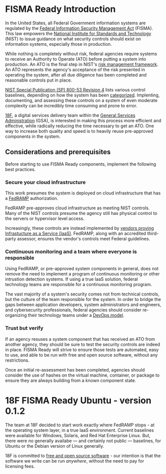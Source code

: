 # FISMA Ready Introduction

In the United States, all Federal Government information systems are regulated by the [Federal Information Security Management Act](http://en.wikipedia.org/wiki/Federal_Information_Security_Management_Act_of_2002) (FISMA). This law empowers the [National Institute for Standards and Technology](http://www.nist.gov/) (NIST) to issue guidance on what security controls should exist on information systems, especially those in production.

While nothing is completely without risk, federal agencies require systems to receive an Authority to Operate (ATO) before putting a system into production. An ATO is the final step in NIST's [risk management framework](http://csrc.nist.gov/groups/SMA/fisma/framework.html). An ATO represents the agency's acceptance of the risk presented in operating the system, after all due diligence has been completed and reasonable controls put in place.

[NIST Special Publication (SP) 800-53 Revision 4](http://csrc.nist.gov/groups/SMA/fisma/controls.html) lists various control baselines, depending on how the system has been [categorized](http://csrc.nist.gov/groups/SMA/fisma/categorization.html). Implenting, documenting, and assessing these controls on a system of even moderate complexity can be incredibly time consuming and prone to error.

[18F](https://18F.gsa.gov), a digital services delivery team within the [General Services Administration](http://www.gsa.gov) (GSA), is interested in making this process more efficient and effective, while radically reducing the time necessary to get an ATO. One way to increase both quality and speed is to heavily reuse pre-approved components in the system.

## Considerations and prerequisites

Before starting to use FISMA Ready components, implement the following best practices.

### Secure your cloud infrastructure

This work presumes the system is deployed on cloud infrastructure that has a [FedRAMP](http://cloud.cio.gov/fedramp) authorization.

FedRAMP pre-approves cloud infrastructure as meeting NIST controls. Many of the NIST controls presume the agency still has physical control to the servers or hypervisor level access.

Increasingly, these controls are instead implemented by [vendors proving Infrastucture as a Service (IaaS)](http://cloud.cio.gov/fedramp/cloud-systems). FedRAMP, along with an accredited third-party assessor, ensures the vendor's controls meet Federal guidelines.

### Continuous monitoring and a team where everyone is responsible

Using FedRAMP, or pre-approved system components in general, does not remove the need to implement a program of continuous monitoring or other intrustion detection systems. If using a true IaaS solution, federal technology teams are responsible for a continuous monitoring program.

The vast majority of a system's security comes not from technical controls, but the culture of the team responsible for the system. In order to bridge the gaps between application developers, system administrators and engineers, and cybersecurity professionals, federal agencies should consider re-organizing their technology teams under a [DevOps model](http://en.wikipedia.org/wiki/DevOps).

### Trust but verify

If an agency resuses a system component that has received an ATO from another agency, they should be sure to test the security controls are indeed in place. FISMA Ready will strive to ensure those tests are automated, easy to use, and able to be run with free and open source software, without any restrictions.

Once an initial re-assessment has been completed, agencies should consider the use of hashes on the virtual machine, container, or package to ensure they are always building from a known component state.

# 18F FISMA Ready Ubuntu - version 0.1.2

The team at 18F decided to start work exactly where FedRAMP stops - at the operating system layer, in a true IaaS environment. Current baselines were available for Windows, Solaris, and Red Hat Enterprise Linux. But, there were no generally availabe &mdash; and certainly not public &mdash; baselines, for Ubuntu or the Debian version of Linux generally.

18F is committed to [free and open source software](https://github.com/18F/open-source-policy/blob/master/policy.md) - our intention is that the software we write can be run _anywhere_, without the need to pay for licensing fees.
